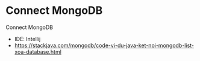 # Connect MongoDB

Connect MongoDB

- IDE: Intellij
- https://stackjava.com/mongodb/code-vi-du-java-ket-noi-mongodb-list-xoa-database.html